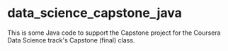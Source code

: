 # data_science_capstone_java

This is some Java code to support the Capstone project for the Coursera
Data Science track's Capstone (final) class.
